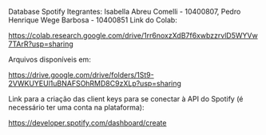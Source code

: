 Database Spotify
Itegrantes: Isabella Abreu Comelli - 10400807, Pedro Henrique Wege Barbosa - 10400851
Link do Colab:

https://colab.research.google.com/drive/1rr6noxzXdB7f6xwbzzrvlD5WYVw7TArR?usp=sharing

Arquivos disponíveis em:

https://drive.google.com/drive/folders/1St9-2VWKUYEUl1uBNAFSOhRMD8C9zXLp?usp=sharing

Link para a criação das client keys para se conectar à API do Spotify (é necessário ter uma conta na plataforma):

https://developer.spotify.com/dashboard/create
